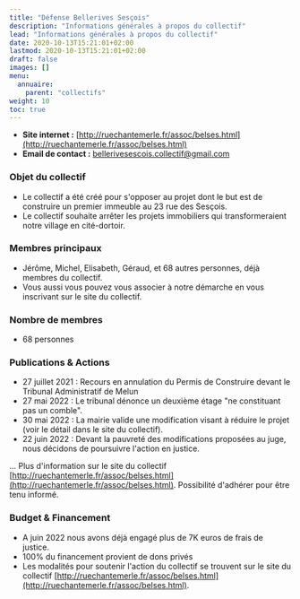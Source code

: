 ```yaml
---
title: "Défense Bellerives Sesçois"
description: "Informations générales à propos du collectif"
lead: "Informations générales à propos du collectif"
date: 2020-10-13T15:21:01+02:00
lastmod: 2020-10-13T15:21:01+02:00
draft: false
images: []
menu:
  annuaire:
    parent: "collectifs"
weight: 10
toc: true
---
```


- **Site internet :** [http://ruechantemerle.fr/assoc/belses.html](http://ruechantemerle.fr/assoc/belses.html) 
- **Email de contact :** bellerivesescois.collectif@gmail.com


### Objet du collectif
- Le collectif a été créé pour s'opposer au projet dont le but est de construire un premier immeuble au 23 rue des Sesçois.
- Le collectif souhaite arrêter les projets immobiliers qui transformeraient notre village en cité-dortoir.

### Membres principaux
- Jérôme, Michel, Elisabeth, Géraud, et 68 autres personnes, déjà membres du collectif.
- Vous aussi vous pouvez vous associer à notre démarche en vous inscrivant sur  le  site du collectif.

### Nombre de membres
- 68 personnes

### Publications & Actions
- 27 juillet 2021 : Recours en annulation du Permis de Construire devant le Tribunal Administratif de Melun 
- 27 mai 2022 : Le tribunal dénonce un deuxième étage "ne constituant pas un comble".
- 30 mai 2022 : La mairie valide une modification visant à réduire le projet (voir le détail dans le site du collectif).
- 22 juin 2022 : Devant la pauvreté des modifications proposées au juge, nous décidons de poursuivre l'action en justice. 

... Plus d'information sur le site du collectif [http://ruechantemerle.fr/assoc/belses.html](http://ruechantemerle.fr/assoc/belses.html).
  Possibilité d'adhérer pour être tenu informé. 


### Budget & Financement
 - A juin 2022 nous avons déjà engagé plus de 7K euros de frais de justice. 
 - 100% du financement provient de dons privés
 - Les modalités pour soutenir l'action du collectif se trouvent sur le site du collectif [http://ruechantemerle.fr/assoc/belses.html](http://ruechantemerle.fr/assoc/belses.html).

